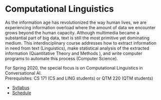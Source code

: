 Computational Linguistics
=====

<!-- This course focuses on the analysis of plain text, syntactic and semantic structures, ontologies and taxonomies, as well as their applications in computational linguistics.
For text analysis, regular expressions and language models are discussed.
For syntactic analysis, phrase and dependency structures are discussed.
For semantic analysis, predicate argument structures and abstract meaning representation are discussed.
Computational lexicons such as Treebank, PropBank, WordNet, and FrameNet as well as advanced topics such as clustering algorithms, distributional semantics, and computational grammars are also discussed.
--> 

As the information age has revolutionized the way human lives, we are experiencing information overload where the amount of data we encounter grows beyond the human capacity.
Although multimedia became a substantial part of big data, text is still the most primitive yet dominating medium.
This interdisciplinary course addresses how to extract information in need from text (Linguistics), make statistical analysis of the extracted information (Quantitative Theory and Methods ), and write computer programs to automate this process (Computer Science).

For Spring 2020, the special focus is on Computational Linguistics in Conversational AI.<br>
Prerequisites: CS 171 (CS and LING students) or QTM 220 (QTM students)

* [Syllabus](doc/syllabus.md)
* [Schedule](doc/schedule.md)
